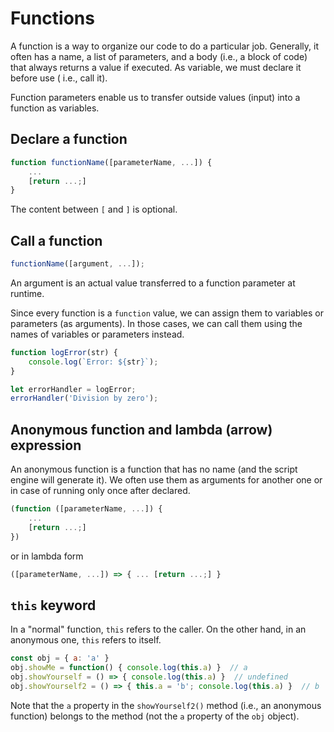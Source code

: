 # Functions

A function is a way to organize our code to do a particular job. Generally, it often has a name, a list of parameters,
and a body (i.e., a block of code) that always returns a value if executed. As variable, we must declare it before use (
i.e., call it).

Function parameters enable us to transfer outside values (input) into a function as variables.

## Declare a function

```js
function functionName([parameterName, ...]) {
    ...
    [return ...;]
}
```

The content between `[` and `]` is optional.

## Call a function

```js
functionName([argument, ...]);
```

An argument is an actual value transferred to a function parameter at runtime.

Since every function is a `function` value, we can assign them to variables or parameters (as arguments). In those
cases, we can call them using the names of variables or parameters instead.

```js
function logError(str) {
    console.log(`Error: ${str}`);
}

let errorHandler = logError;
errorHandler('Division by zero');
```

## Anonymous function and lambda (arrow) expression

An anonymous function is a function that has no name (and the script engine will generate it). We often use them as
arguments for another one or in case of running only once after declared.

```js
(function ([parameterName, ...]) {
    ...
    [return ...;]
})
```

or in lambda form

```js
([parameterName, ...]) => { ... [return ...;] }
```

## `this` keyword

In a "normal" function, `this` refers to the caller. On the other hand, in an anonymous one, `this` refers to itself.

```js
const obj = { a: 'a' }
obj.showMe = function() { console.log(this.a) }  // a
obj.showYourself = () => { console.log(this.a) }  // undefined
obj.showYourself2 = () => { this.a = 'b'; console.log(this.a) }  // b
```

Note that the `a` property in the `showYourself2()` method (i.e., an anonymous function) belongs to the method (not the `a` property of the `obj` object).


